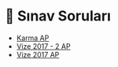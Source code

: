 # 📃 Sınav Soruları

<!--YPackage.YGitbookIntegration-tarafından-otomatik-oluşturulmuştur-->

- [Karma AP](Karma%20AP.pdf)
- [Vize 2017 - 2 AP](Vize%202017%20-%202%20AP.pdf)
- [Vize 2017 AP](Vize%202017%20AP.pdf)

<!--YPackage.YGitbookIntegration-tarafından-otomatik-oluşturulmuştur-->
